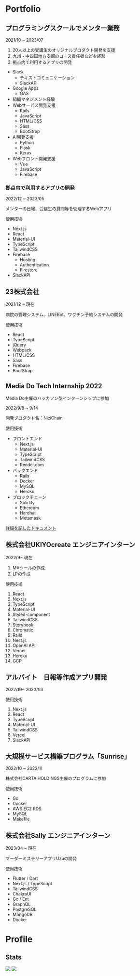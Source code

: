 # Portfolio
## プログラミングスクールでメンター業務
2021/10 ~ 2023/07

1. 20人以上の受講生のオリジナルプロダクト開発を支援
2. 九州・中四国地方支部のコース責任者などを経験
3. 拠点内で利用するアプリの開発

- Slack
  - テキストコミュニケーション
  - SlackAPI
- Google Apps
  - GAS
- 組織マネジメント経験
- Webサービス開発支援
  - Rails
  - JavaScript
  - HTML/CSS
  - Sass
  - BootStrap
- AI開発支援
  - Python
  - Flask
  - Keras
- Webフロント開発支援
  -  Vue
  -  JavaScript
  -  Firebase


### 拠点内で利用するアプリの開発
2022/12 ~ 2023/05

メンターの日報、受講生の質問等を管理するWebアプリ

使用技術
- Next.js
- React
- Material-UI
- TypeScript
- TailwindCSS
- Firebase
  - Hosting
  - Authentication
  - Firestore
- SlackAPI

## 23株式会社
2021/12 ~ 現在

病院の管理システム、LINEBot、ワクチン予約システムの開発

使用技術
- React
- TypeScript
- jQuery
- Webpack
- HTML/CSS
- Sass
- Firebase
- BootStrap

## Media Do Tech Internship 2022
Media Do主催のハッカソン型インターンシップに参加

2022/9/8 ~ 9/14

開発プロダクト名：NiziChain

使用技術
- フロントエンド
  - Next.js
  - Material-UI
  - TypeScript
  - TailwindCSS
  - Render.com
- バックエンド
  - Rails
  - Docker
  - MySQL
  - Heroku
- ブロックチェーン
  - Solidity
  - Ethereum
  - Hardhat
  - Metamask


[詳細を記したドキュメント](https://docs.google.com/document/d/1q-j-IU6PqBysoziZjvimmDOneVOvzxKq58JakaXv2ZE/edit?usp=sharing)


## 株式会社UKIYOcreate エンジニアインターン
2022/9~ 現在

1. MAツールの作成
2. LPの作成

使用技術

1. React
4. Next.js
5. TypeScript
6. Material-UI
7. Styled-component
8. TailwindCSS
12. Storybook
13. Chromatic
1. Rails
2. Nest.js
14. OpenAI API
10. Vercel
11. Heroku
15. GCP

## アルバイト　日報等作成アプリ開発
2022/10~ 2023/03

使用技術
1. Next.js
2. React
3. TypeScript
4. Material-UI
5. TailwindCSS
6. Vercel
7. SlackAPI

## 大規模サービス構築プログラム「Sunrise」
2022/10 ~ 2022/11

株式会社CARTA HOLDINGS主催のプログラムに参加

使用技術
- Go
- Docker
- AWS EC2 RDS
- MySQL
- Makefile

## 株式会社Sally エンジニアインターン
2023/04 ~ 現在

マーダーミステリーアプリUzuの開発

使用技術
- Flutter / Dart
- Next.js / TypeScript
- TailwindCSS
- ChakraUI
- Go / Ent
- GraphQL
- PostgreSQL
- MongoDB
- Docker

# Profile
## Stats
<img src="https://github-readme-stats.vercel.app/api?username=YuukiHayashi0510&show_icons=true" />
<img src="https://github-readme-stats.vercel.app/api/top-langs/?username=YuukiHayashi0510&layout=compact" />
